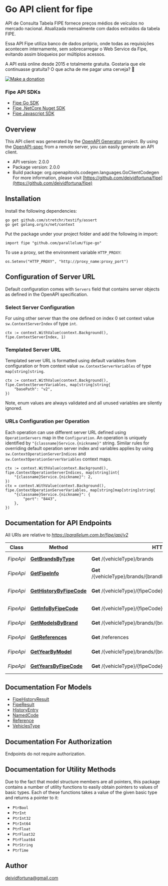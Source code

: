 # Go API client for fipe

API de Consulta Tabela FIPE fornece preços médios de veículos no mercado nacional. Atualizada mensalmente com dados extraidos da tabela FIPE. 

 Essa API Fipe utiliza banco de dados próprio, onde todas as requisições acontecem internamente, sem sobrecarregar o Web Service da Fipe, evitando assim bloqueios por múltiplos acessos. 

 A API está online desde 2015 e totalmente gratuíta. Gostaria que ele continuasse gratuíta? O que acha de me pagar uma cerveja? 🍺 

 [![Make a donation](https://www.paypalobjects.com/pt_BR/BR/i/btn/btn_donateCC_LG.gif)](https://www.paypal.com/cgi-bin/webscr?cmd=_s-xclick&hosted_button_id=QUPMYWH6XAC5G) 
 ### Fipe API SDKs
 - [Fipe Go SDK](https://pkg.go.dev/github.com/parallelum/fipe-go)
 - [Fipe .NetCore Nuget SDK](https://www.nuget.org/packages/Br.Com.Parallelum.Fipe/)
 - [Fipe Javascript SDK](https://github.com/deividfortuna/fipe-promise)
 

## Overview
This API client was generated by the [OpenAPI Generator](https://openapi-generator.tech) project.  By using the [OpenAPI-spec](https://www.openapis.org/) from a remote server, you can easily generate an API client.

- API version: 2.0.0
- Package version: 2.0.0
- Build package: org.openapitools.codegen.languages.GoClientCodegen
For more information, please visit [https://github.com/deividfortuna/fipe](https://github.com/deividfortuna/fipe)

## Installation

Install the following dependencies:

```shell
go get github.com/stretchr/testify/assert
go get golang.org/x/net/context
```

Put the package under your project folder and add the following in import:

```golang
import fipe "github.com/parallelum/fipe-go"
```

To use a proxy, set the environment variable `HTTP_PROXY`:

```golang
os.Setenv("HTTP_PROXY", "http://proxy_name:proxy_port")
```

## Configuration of Server URL

Default configuration comes with `Servers` field that contains server objects as defined in the OpenAPI specification.

### Select Server Configuration

For using other server than the one defined on index 0 set context value `sw.ContextServerIndex` of type `int`.

```golang
ctx := context.WithValue(context.Background(), fipe.ContextServerIndex, 1)
```

### Templated Server URL

Templated server URL is formatted using default variables from configuration or from context value `sw.ContextServerVariables` of type `map[string]string`.

```golang
ctx := context.WithValue(context.Background(), fipe.ContextServerVariables, map[string]string{
	"basePath": "v2",
})
```

Note, enum values are always validated and all unused variables are silently ignored.

### URLs Configuration per Operation

Each operation can use different server URL defined using `OperationServers` map in the `Configuration`.
An operation is uniquely identified by `"{classname}Service.{nickname}"` string.
Similar rules for overriding default operation server index and variables applies by using `sw.ContextOperationServerIndices` and `sw.ContextOperationServerVariables` context maps.

```golang
ctx := context.WithValue(context.Background(), fipe.ContextOperationServerIndices, map[string]int{
	"{classname}Service.{nickname}": 2,
})
ctx = context.WithValue(context.Background(), fipe.ContextOperationServerVariables, map[string]map[string]string{
	"{classname}Service.{nickname}": {
		"port": "8443",
	},
})
```

## Documentation for API Endpoints

All URIs are relative to *https://parallelum.com.br/fipe/api/v2*

Class | Method | HTTP request | Description
------------ | ------------- | ------------- | -------------
*FipeApi* | [**GetBrandsByType**](docs/FipeApi.md#getbrandsbytype) | **Get** /{vehicleType}/brands | Brands by type
*FipeApi* | [**GetFipeInfo**](docs/FipeApi.md#getfipeinfo) | **Get** /{vehicleType}/brands/{brandId}/models/{modelId}/years/{yearId} | Fipe info
*FipeApi* | [**GetHistoryByFipeCode**](docs/FipeApi.md#gethistorybyfipecode) | **Get** /{vehicleType}/{fipeCode}/years/{yearId}/history | Fipe price history by Fipe code
*FipeApi* | [**GetInfoByFipeCode**](docs/FipeApi.md#getinfobyfipecode) | **Get** /{vehicleType}/{fipeCode}/years/{yearId} | Fipe info by Fipe code
*FipeApi* | [**GetModelsByBrand**](docs/FipeApi.md#getmodelsbybrand) | **Get** /{vehicleType}/brands/{brandId}/models | Models by brand
*FipeApi* | [**GetReferences**](docs/FipeApi.md#getreferences) | **Get** /references | Fipe month references
*FipeApi* | [**GetYearByModel**](docs/FipeApi.md#getyearbymodel) | **Get** /{vehicleType}/brands/{brandId}/models/{modelId}/years | Years by model
*FipeApi* | [**GetYearsByFipeCode**](docs/FipeApi.md#getyearsbyfipecode) | **Get** /{vehicleType}/{fipeCode}/years | Years by Fipe code


## Documentation For Models

 - [FipeHistoryResult](docs/FipeHistoryResult.md)
 - [FipeResult](docs/FipeResult.md)
 - [HistoryEntry](docs/HistoryEntry.md)
 - [NamedCode](docs/NamedCode.md)
 - [Reference](docs/Reference.md)
 - [VehiclesType](docs/VehiclesType.md)


## Documentation For Authorization

Endpoints do not require authorization.


## Documentation for Utility Methods

Due to the fact that model structure members are all pointers, this package contains
a number of utility functions to easily obtain pointers to values of basic types.
Each of these functions takes a value of the given basic type and returns a pointer to it:

* `PtrBool`
* `PtrInt`
* `PtrInt32`
* `PtrInt64`
* `PtrFloat`
* `PtrFloat32`
* `PtrFloat64`
* `PtrString`
* `PtrTime`

## Author

deividfortuna@gmail.com

